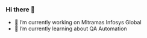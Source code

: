 ### Hi there 👋
- 🔭 I’m currently working on Mitramas Infosys Global
- 🌱 I’m currently learning about QA Automation
